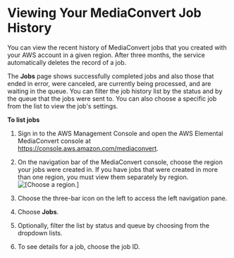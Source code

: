 # Viewing Your MediaConvert Job History<a name="viewing-job-history"></a>

You can view the recent history of MediaConvert jobs that you created with your AWS account in a given region\. After three months, the service automatically deletes the record of a job\.

The **Jobs** page shows successfully completed jobs and also those that ended in error, were canceled, are currently being processed, and are waiting in the queue\. You can filter the job history list by the status and by the queue that the jobs were sent to\. You can also choose a specific job from the list to view the job's settings\.

**To list jobs**

1. Sign in to the AWS Management Console and open the AWS Elemental MediaConvert console at [https://console\.aws\.amazon\.com/mediaconvert](https://console.aws.amazon.com/mediaconvert)\.

1. On the navigation bar of the MediaConvert console, choose the region your jobs were created in\. If you have jobs that were created in more than one region, you must view them separately by region\.  
![\[Choose a region.\]](http://docs.aws.amazon.com/mediaconvert/latest/ug/images/regions-list.png)

1. Choose the three\-bar icon on the left to access the left navigation pane\.

1. Choose **Jobs**\.

1. Optionally, filter the list by status and queue by choosing from the dropdown lists\.

1. To see details for a job, choose the job ID\.